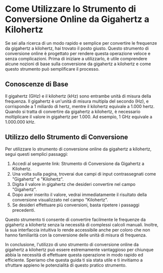 Come Utilizzare lo Strumento di Conversione Online da Gigahertz a Kilohertz
===========================================================================

Se sei alla ricerca di un modo rapido e semplice per convertire le frequenze da gigahertz a kilohertz, hai trovato il posto giusto. Questo strumento di conversione online è progettato per rendere questa operazione veloce e senza complicazioni. Prima di iniziare a utilizzarlo, è utile comprendere alcune nozioni di base sulla conversione da gigahertz a kilohertz e come questo strumento può semplificare il processo.

 Conoscenze di Base 
--------------------

Il gigahertz (GHz) e il kilohertz (kHz) sono entrambe unità di misura della frequenza. Il gigahertz è un'unità di misura multipla del secondo (Hz), e corrisponde a 1 miliardo di hertz, mentre il kilohertz equivale a 1.000 hertz. Quando si tratta di convertire da gigahertz a kilohertz, è necessario moltiplicare il valore in gigahertz per 1.000. Ad esempio, 1 GHz equivale a 1.000.000 kHz.

 Utilizzo dello Strumento di Conversione 
-----------------------------------------

Per utilizzare lo strumento di conversione online da gigahertz a kilohertz, segui questi semplici passaggi:

1. Accedi al seguente link: Strumento di Conversione da Gigahertz a Kilohertz.
2. Una volta sulla pagina, troverai due campi di input contrassegnati come "Gigahertz" e "Kilohertz".
3. Digita il valore in gigahertz che desideri convertire nel campo "Gigahertz".
4. Dopo aver inserito il valore, vedrai immediatamente il risultato della conversione visualizzato nel campo "Kilohertz".
5. Se desideri effettuare più conversioni, basta ripetere i passaggi precedenti.

Questo strumento ti consente di convertire facilmente le frequenze da gigahertz a kilohertz senza la necessità di complessi calcoli manuali. Inoltre, la sua interfaccia intuitiva lo rende accessibile anche per coloro che non hanno familiarità con la conversione delle unità di misura di frequenza.

In conclusione, l'utilizzo di uno strumento di conversione online da gigahertz a kilohertz può essere estremamente vantaggioso per chiunque abbia la necessità di effettuare questa operazione in modo rapido ed efficiente. Speriamo che questa guida ti sia stata utile e ti invitiamo a sfruttare appieno le potenzialità di questo pratico strumento.